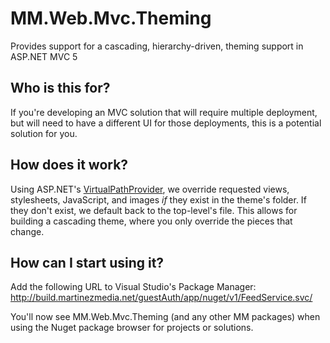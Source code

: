 # MM.Web.Mvc.Theming

Provides support for a cascading, hierarchy-driven, theming support in ASP.NET MVC 5

## Who is this for?

If you're developing an MVC solution that will require multiple deployment, but will need to have a different UI for those deployments, this is a potential solution for you.

## How does it work?

Using ASP.NET's [VirtualPathProvider](http://msdn.microsoft.com/en-us/library/system.web.hosting.virtualpathprovider(v=vs.110).aspx), we override requested views, stylesheets, JavaScript, and images _if_ they exist in the theme's folder. If they don't exist, we default back to the top-level's file. This allows for building a cascading theme, where you only override the pieces that change.

## How can I start using it?

Add the following URL to Visual Studio's Package Manager: http://build.martinezmedia.net/guestAuth/app/nuget/v1/FeedService.svc/

You'll now see MM.Web.Mvc.Theming (and any other MM packages) when using the Nuget package browser for projects or solutions.
